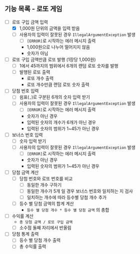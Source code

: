 기능 목록 - 로또 게임 
---

- [ ] 로또 구입 금액 입력  
  - [X] 1,000원 단위의 금액을 입력 받음
  - [ ] 사용자의 입력이 잘못된 경우 `IllegalArgumentException` 발생
    - [ ] `[ERROR]`로 시작하는 에러 메시지 출력
    - 1,000원으로 나누어 떨어지지 않음
    - 숫자가 아님     
        

- [ ] 로또 구입 금액만큼 로또 발행 (1장당 1,000원)
  - [ ] 1에서 45까지의 범위에서 6개의 랜덤 로또 숫자를 발행
  - [ ] 발행된 로또 출력
    - 로또 개수 출력
    - 로또 개수만큼 랜덤 로또 숫자 출력
     

- [ ] 당첨 번호 입력
  - [ ] 쉼표(`,`)로 구분된 6개의 숫자 입력 받기
  - [ ] 사용자의 입력이 잘못된 경우 `IllegalArgumentException` 발생
     - [ ] `[ERROR]`로 시작하는 에러 메시지 출력
     - 숫자가 아닌 경우 
     - 입력된 숫자의 개수가 6개가 아닌 경우 
     - 입력된 숫자의 범위가 1~45가 아닌 경우


- [ ] 보너스 번호 입력
  - [ ] 숫자 입력 받기
  - [ ] 사용자의 입력이 잘못된 경우 `IllegalArgumentException` 발생
      - [ ] `[ERROR]`로 시작하는 에러 메시지 출력
      - 숫자가 아닌 경우 
      - 입력된 숫자의 범위가 1~45가 아닌 경우
  

- [ ] 당첨 금액 계산
  - [ ] 당첨 번호와 로또 번호를 비교
    - [ ] 동일한 개수 구하기 
    - [ ] 동일한 개수가 5개 일 경우 보너스 번호와 일치하는 지 검사
    - [ ] 일치하는 개수에 따라 등수별 당첨 개수 추가 
  - [ ] 등수 별 당첨 금액의 합계 계산
    - `등수 별 당첨 개수 * 등수 별 당첨 금액` 의 총합


- [ ] 수익률 계산
  - `총 당첨 금액 / 로또 구입 금액`
  - [ ] 소수점 둘째 자리에서 반올림

- [ ] 당첨 통계 출력
  - [ ] 등수 별 당첨 개수 출력
  - [ ] 총 수익률 출력